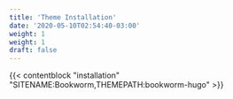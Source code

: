 ```yaml
---
title: 'Theme Installation'
date: '2020-05-10T02:54:40-03:00'
weight: 1
weight: 1
draft: false
---
```


{{< contentblock "installation" "SITENAME:Bookworm,THEMEPATH:bookworm-hugo" >}}
